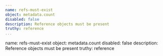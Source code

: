 ```yaml
---
name: refs-must-exist
object: metadata.count
disabled: false
description: Reference objects must be present
truthy: reference     
...
```

name: refs-must-exist
object: metadata.count
disabled: false
description: Reference objects must be present
truthy: reference  
